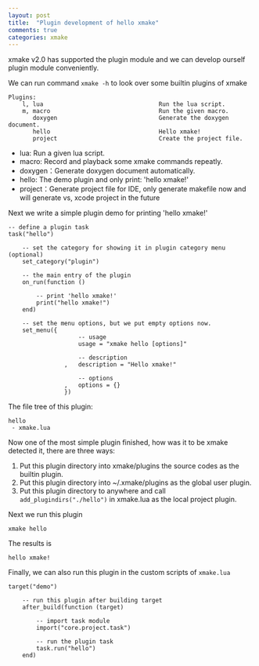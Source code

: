 ```yaml
---
layout: post
title:  "Plugin development of hello xmake"
comments: true
categories: xmake
---
```


xmake v2.0 has supported the plugin module and we can develop ourself plugin module conveniently.

We can run command `xmake -h` to look over some builtin plugins of xmake

    Plugins: 
        l, lua                                 Run the lua script.
        m, macro                               Run the given macro.
           doxygen                             Generate the doxygen document.
           hello                               Hello xmake!
           project                             Create the project file.

* lua: Run a given lua script.
* macro: Record and playback some xmake commands repeatly.
* doxygen：Generate doxygen document automatically.
* hello:  The demo plugin and only print: 'hello xmake!'
* project：Generate project file for IDE, only generate makefile now and will generate vs, xcode project in the future



Next we write a simple plugin demo for printing 'hello xmake!'

    -- define a plugin task 
    task("hello")

        -- set the category for showing it in plugin category menu (optional)
        set_category("plugin")

        -- the main entry of the plugin
        on_run(function ()

            -- print 'hello xmake!'
            print("hello xmake!")
        end)

        -- set the menu options, but we put empty options now.
        set_menu({
                        -- usage
                        usage = "xmake hello [options]"

                        -- description
                    ,   description = "Hello xmake!"

                        -- options
                    ,   options = {}
                    }) 

The file tree of this plugin:

    hello
     - xmake.lua


Now one of the most simple plugin finished, how was it to be xmake detected it, there are three ways:

1. Put this plugin directory into xmake/plugins the source codes as the builtin plugin.
2. Put this plugin directory into ~/.xmake/plugins as the global user plugin.
3. Put this plugin directory to anywhere and call `add_plugindirs("./hello")` in xmake.lua as the local project plugin.

Next we run this plugin

    xmake hello

The results is 

    hello xmake!

Finally, we can also run this plugin in the custom scripts of `xmake.lua`

    target("demo")
        
        -- run this plugin after building target
        after_build(function (target)
      
            -- import task module
            import("core.project.task")

            -- run the plugin task
            task.run("hello")
        end)
